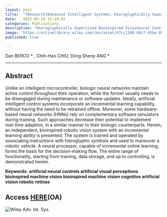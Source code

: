 ```yaml
---
layout: post
title:  "[Research]Advanced Intelligent Systems: Hieroglyphically Supervised Bioinspired Visioneural Controller"
date:   2022-05-29 15:18:02
categories: Publications
description: "Hieroglyphically Supervised Bioinspired Visioneural Controller"
image: 'https://onlinelibrary.wiley.com/cms/asset/47cc1198-68cf-45be-8918-cdb1b01b5052/aisy202200066-fig-0003-m.jpg'
published: true

---
```


Dan BERCO \* , Chih-Hao CHIU, Diing Shenp ANG \*


---

## Abstract

Unlike an intelligent microcontroller, biologic neural networks maintain active control throughout their operation, while the former usually needs to be disengaged during maintenance or software updates. Ideally, artificial intelligent control systems incorporate an incremental learning capability, without having the need to be retrained offline. Moreover, some hardware-based neural networks (HNNs) rely on complementary software simulators during training. Such approaches decrease their potential to implement real-time adaption, in a similar manner to their biologic counterparts. Herein, an independent, bioinspired robotic vision system with an incremental learning ability is presented. The system is trained and operated by associating instructions with hieroglyphic symbols and used to maneuver a robotic vehicle. A neural processor, capable of incremental online learning, forms the basis for the decision-making flow. The entire range of functionality, starting from training, data storage, and up to controlling, is demonstrated herein.

**Keywords: artificial neural controls artificial visual perceptions bioinspired machine vision bioinspired machine vision cognitive artificial vision robotic retinas**

## Access [HERE](https://onlinelibrary.wiley.com/doi/full/10.1002/aisy.202200066)(OA)

![Wiley Adv. Int. Sys.](https://onlinelibrary.wiley.com/pb-assets/journal-banners/26404567-1552645020053.jpg)

